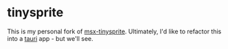 # tinysprite

This is my personal fork of [msx-tinysprite](https://github.com/jannone/msx-tinysprite).
Ultimately, I'd like to refactor this into a [tauri](https://github.com/tauri-apps/tauri)
app - but we'll see.

